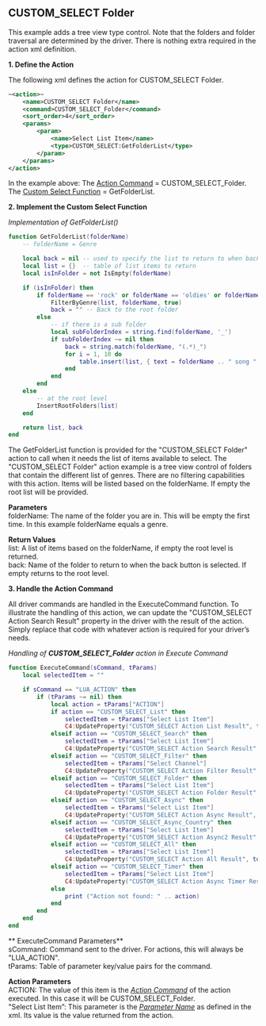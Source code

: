 
## CUSTOM\_SELECT Folder

This example adds a tree view type control. Note that the folders and folder traversal are determined by the driver. There is nothing extra required in the action xml definition.

**1. Define the Action**

The following xml defines the action for CUSTOM\_SELECT Folder.


```xml
~<action>~
    <name>CUSTOM_SELECT Folder</name>
    <command>CUSTOM_SELECT_Folder</command>
    <sort_order>4</sort_order>
    <params>
        <param>
            <name>Select List Item</name>
            <type>CUSTOM_SELECT:GetFolderList</type>
        </param>
    </params>
</action>
```

In the example above:
The [Action Command][1] = CUSTOM\_SELECT\_Folder.  
The [Custom Select Function][2] = GetFolderList.

 **2. Implement the Custom Select Function**

_Implementation of GetFolderList()_

```lua
function GetFolderList(folderName)
    -- folderName = Genre

    local back = nil -- used to specify the list to return to when back button is selected.
    local list = {}  -- table of list items to return
    local isInFolder = not IsEmpty(folderName)

    if (isInFolder) then
        if folderName == 'rock' or folderName == 'oldies' or folderName == 'pop' or folderName == 'country' or folderName == 'jazz' then
            FilterByGenre(list, folderName, true)
            back = "" -- Back to the root folder
        else
            -- if there is a sub folder
            local subFolderIndex = string.find(folderName, '_')
            if subFolderIndex ~= nil then
                back = string.match(folderName, "(.*)_")
                for i = 1, 10 do
                    table.insert(list, { text = folderName .. " song " .. tostring(i), value = "song_" .. folderName .. "_" .. tostring(i) })
                end
            end
        end
    else
        -- at the root level
        InsertRootFolders(list)
    end

    return list, back
end
```

The GetFolderList function is provided for the "CUSTOM\_SELECT Folder" action to call when it needs the list of items available to select. The "CUSTOM\_SELECT Folder" action example is a tree view control of folders that contain the different list of genres. There are no filtering capabilities with this action. Items will be listed based on the folderName. If empty the root list will be provided.  

**Parameters**  
folderName: The name of the folder you are in. This will be empty the first time. In this example folderName equals a genre.  

**Return Values**  
list: A list of items based on the folderName, if empty the root level is returned.  
back: Name of the folder to return to when the back button is selected. If empty returns to the root level.


**3. Handle the Action Command**

All driver commands are handled in the ExecuteCommand function. To illustrate the handling of this action, we can update the "CUSTOM\_SELECT Action Search Result" property in the driver with the result of the action. Simply replace that code with whatever action is required for your driver’s needs.

_Handling of **CUSTOM\_SELECT\_Folder** action in Execute Command_

```lua
function ExecuteCommand(sCommand, tParams)
    local selectedItem = ""

    if sCommand == "LUA_ACTION" then
        if (tParams ~= nil) then
            local action = tParams["ACTION"]
            if action == "CUSTOM_SELECT_List" then
                selectedItem = tParams["Select List Item"]
                C4:UpdateProperty("CUSTOM_SELECT Action List Result", tostring(selectedItem))
            elseif action == "CUSTOM_SELECT_Search" then
                selectedItem = tParams["Select List Item"]
                C4:UpdateProperty("CUSTOM_SELECT Action Search Result", tostring(selectedItem))
            elseif action == "CUSTOM_SELECT_Filter" then
                selectedItem = tParams["Select Channel"]
                C4:UpdateProperty("CUSTOM_SELECT Action Filter Result", tostring(selectedItem))
            elseif action == "CUSTOM_SELECT_Folder" then
                selectedItem = tParams["Select List Item"]
                C4:UpdateProperty("CUSTOM_SELECT Action Folder Result", tostring(selectedItem))
            elseif action == "CUSTOM_SELECT_Async" then
                selectedItem = tParams["Select List Item"]
                C4:UpdateProperty("CUSTOM_SELECT Action Async Result", tostring(selectedItem))
            elseif action == "CUSTOM_SELECT_Async_Country" then
                selectedItem = tParams["Select List Item"]
                C4:UpdateProperty("CUSTOM_SELECT Action Async2 Result", tostring(selectedItem))
            elseif action == "CUSTOM_SELECT_All" then
                selectedItem = tParams["Select List Item"]
                C4:UpdateProperty("CUSTOM_SELECT Action All Result", tostring(selectedItem))
            elseif action == "CUSTOM_SELECT_Timer" then
                selectedItem = tParams["Select List Item"]
                C4:UpdateProperty("CUSTOM_SELECT Action Async Timer Result", tostring(selectedItem))
            else
                print ("Action not found: " .. action)
            end
        end
    end
end
```


** ExecuteCommand Parameters**  
sCommand: Command sent to the driver. For actions, this will always be "LUA\_ACTION".  
tParams: Table of parameter key/value pairs for the command.

**Action Parameters**  
ACTION: The value of this item is the *[Action Command][3]* of the action executed. In this case it will be CUSTOM\_SELECT\_Folder.  
"Select List Item”: This parameter is the *[Parameter Name][4]* as defined in the xml. Its value is the value returned from the action.






[1]:	https://legendary-disco-58bce7a4.pages.github.io/#custom-select-implementation-common-directories-action-configuration-options
[2]:	https://legendary-disco-58bce7a4.pages.github.io/#custom-select-implementation-common-directories-custom-select-function
[3]:	https://legendary-disco-58bce7a4.pages.github.io/#custom-select-implementation-common-directories-action-configuration-options
[4]:	https://legendary-disco-58bce7a4.pages.github.io/#custom-select-implementation-common-directories-action-configuration-options